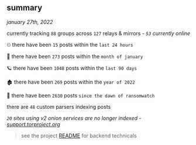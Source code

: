 
## summary
_january 27th, 2022_

currently tracking `88` groups across `127` relays & mirrors - _`53` currently online_

⏲ there have been `15` posts within the `last 24 hours`

🦈 there have been `273` posts within the `month of january`

🪐 there have been `1048` posts within the `last 90 days`

🏚 there have been `269` posts within the `year of 2022`

🦕 there have been `2630` posts `since the dawn of ransomwatch`

there are `48` custom parsers indexing posts

_`20` sites using v2 onion services are no longer indexed - [support.torproject.org](https://support.torproject.org/onionservices/v2-deprecation/)_

> see the project [README](https://github.com/thetanz/ransomwatch#ransomwatch--) for backend technicals
